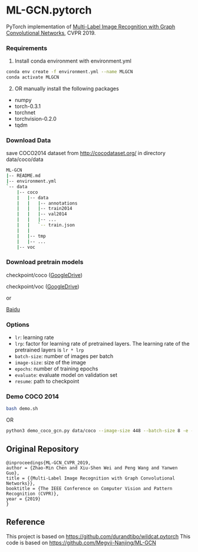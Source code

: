 # ML-GCN.pytorch
PyTorch implementation of [Multi-Label Image Recognition with Graph Convolutional Networks](https://arxiv.org/abs/1904.03582), CVPR 2019.



### Requirements
1. Install conda environment with environment.yml
```sh
conda env create -f environment.yml --name MLGCN
conda activate MLGCN
```
2. OR manually install the following packages
- numpy
- torch-0.3.1
- torchnet
- torchvision-0.2.0
- tqdm

### Download Data
save COCO2014 dataset from http://cocodataset.org/ in directory data/coco/data
```bash
ML-GCN
|-- README.md
|-- environment.yml
`-- data
    |-- coco
    |   |-- data
    |   |   |-- annotations
    |   |   |-- train2014
    |   |   |-- val2014
    |   |   |-- ...
    |   |   `-- train.json
    |   |
    |   |-- tmp
    |   |-- ...
    |-- voc
```
### Download pretrain models
checkpoint/coco ([GoogleDrive](https://drive.google.com/open?id=1ivLi1Rc-dCUmN1ProcMk76zxF1DSvlIk))

checkpoint/voc ([GoogleDrive](https://drive.google.com/open?id=1lhbmW5g-Mo9KgI07nmc1kwSbEnb6t-YA))

or

[Baidu](https://pan.baidu.com/s/17j3lTjMRmXvWHT86zhaaVA)

### Options
- `lr`: learning rate
- `lrp`: factor for learning rate of pretrained layers. The learning rate of the pretrained layers is `lr * lrp`
- `batch-size`: number of images per batch
- `image-size`: size of the image
- `epochs`: number of training epochs
- `evaluate`: evaluate model on validation set
- `resume`: path to checkpoint

### Demo COCO 2014
```sh
bash demo.sh
```
OR
```sh
python3 demo_coco_gcn.py data/coco --image-size 448 --batch-size 8 -e --resume checkpoint/coco/coco_checkpoint.pth.tar
```

## Original Repository
```
@inproceedings{ML-GCN_CVPR_2019,
author = {Zhao-Min Chen and Xiu-Shen Wei and Peng Wang and Yanwen Guo},
title = {{Multi-Label Image Recognition with Graph Convolutional Networks}},
booktitle = {The IEEE Conference on Computer Vision and Pattern Recognition (CVPR)},
year = {2019}
}
```
## Reference
This project is based on https://github.com/durandtibo/wildcat.pytorch
This code is based on https://github.com/Megvii-Nanjing/ML-GCN
